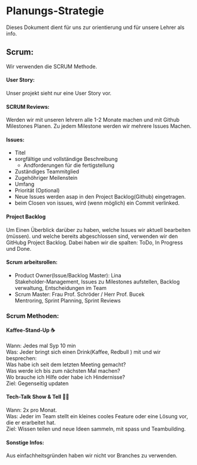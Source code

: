 # Planungs-Strategie
Dieses Dokument dient für uns zur orientierung und für unsere Lehrer als info.

## Scrum:
Wir verwenden die SCRUM Methode. 

#### User Story:
Unser projekt sieht nur eine User Story vor.

#### SCRUM Reviews: 
Werden wir mit unseren lehrern alle 1-2 Monate machen und mit Github Milestones Planen. Zu jedem Milestone werden wir mehrere Issues Machen.

#### Issues:
* Titel
* sorgfältige und vollständige Beschreibung 
    * Andforderungen für die fertigstellung
* Zuständiges Teammitglied
* Zugehöhriger Meilenstein
* Umfang
* Priorität (Optional)
* Neue Issues werden asap in den Project Backlog(Github) eingetragen.
* beim Closen von issues, wird (wenn möglich) ein Commit verlinked.

#### Project Backlog
Um Einen Überblick darüber zu haben, welche Issues wir aktuell bearbeiten (müssen). und welche bereits abgeschlossen sind, verwenden wir den GitHubg Project Backlog.
Dabei haben wir die spalten: ToDo, In Progress und Done.

#### Scrum arbeitsrollen:
* Product Owner(Issue/Backlog Master): Lina\
Stakeholder-Management, Issues zu Milestones aufstellen, Backlog verwaltung, Entscheidungen im Team
* Scrum Master: Frau Prof. Schröder / Herr Prof. Bucek\
Mentroring, Sprint Planning, Sprint Reviews

### Scrum Methoden:
#### Kaffee-Stand-Up ☕️
Wann: Jedes mal Syp 10 min\
Was: Jeder bringt sich einen Drink(Kaffee, Redbull ) mit und wir besprechen:\
Was habe ich seit dem letzten Meeting gemacht?\
Was werde ich bis zum nächsten Mal machen?\
Wo brauche ich Hilfe oder habe ich Hindernisse?\
Ziel: Gegenseitig updaten

#### Tech-Talk Show & Tell 🎤🤓
Wann: 2x pro Monat.\
Was: Jeder im Team stellt ein kleines cooles Feature oder eine Lösung vor, die er erarbeitet hat.\
Ziel: Wissen teilen und neue Ideen sammeln, mit spass und Teambuilding.
#### Sonstige Infos:
Aus einfachheitsgründen haben wir nicht vor Branches zu verwenden.


